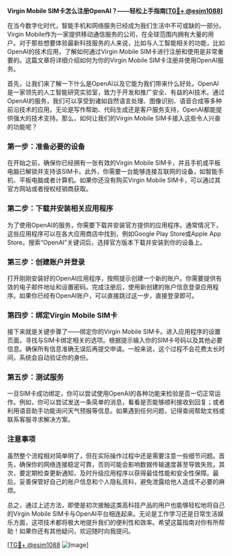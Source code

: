 **Virgin Mobile SIM卡怎么注册OpenAI？——轻松上手指南[[TG💪+ @esim1088](https://t.me/s/esim1088)]**

在当今数字化时代，智能手机和网络服务已经成为我们生活中不可或缺的一部分。Virgin Mobile作为一家提供移动通信服务的公司，在全球范围内拥有大量的用户。对于那些想要体验最新科技服务的人来说，比如与人工智能相关的功能，比如OpenAI的技术应用，了解如何通过Virgin Mobile SIM卡进行注册和使用是非常重要的。这篇文章将详细介绍如何为你的Virgin Mobile SIM卡注册并使用OpenAI服务。

首先，让我们来了解一下什么是OpenAI以及它能为我们带来什么好处。OpenAI是一家领先的人工智能研究实验室，致力于开发和推广安全、有益的AI技术。通过OpenAI的服务，我们可以享受到诸如自然语言处理、图像识别、语音合成等多种前沿技术的应用。无论是写作帮助、代码生成还是客户服务支持，OpenAI都能提供强大的技术支持。那么，如何让我们的Virgin Mobile SIM卡接入这些令人兴奋的功能呢？

### 第一步：准备必要的设备

在开始之前，确保你已经拥有一张有效的Virgin Mobile SIM卡，并且手机或平板电脑已解锁并支持该SIM卡。此外，你需要一台能够连接互联网的设备，如智能手机、平板电脑或者计算机。如果你还没有购买Virgin Mobile SIM卡，可以通过其官方网站或者授权经销商获取。

### 第二步：下载并安装相关应用程序

为了使用OpenAI的服务，你需要下载并安装官方提供的应用程序。通常情况下，这些应用程序可以在各大应用商店中找到，例如Google Play Store或Apple App Store。搜索“OpenAI”关键词后，选择官方版本下载并安装到你的设备上。

### 第三步：创建账户并登录

打开刚刚安装好的OpenAI应用程序，按照提示创建一个新的账户。你需要提供有效的电子邮件地址和设置密码。完成注册后，使用新创建的账户信息登录应用程序。如果你已经有OpenAI账户，可以直接跳过这一步，直接登录即可。

### 第四步：绑定Virgin Mobile SIM卡

接下来就是关键步骤了——绑定你的Virgin Mobile SIM卡。进入应用程序的设置页面，寻找与SIM卡绑定相关的选项。根据提示输入你的SIM卡号码以及其他必要信息。确保所有信息准确无误后再提交申请。一般来说，这个过程不会花费太长时间，系统会自动验证你的身份。

### 第五步：测试服务

一旦SIM卡成功绑定，你可以尝试使用OpenAI的各种功能来检验是否一切正常运作。例如，你可以尝试发送一条简单的消息，看看是否能够顺利接收到回复；或者利用语音助手功能询问天气预报等信息。如果遇到任何问题，记得查阅帮助文档或联系客服寻求解决方案。

### 注意事项

虽然整个流程相对简单明了，但在实际操作过程中还是需要注意一些细节问题。首先，确保你的网络连接稳定可靠，否则可能会影响数据传输速度甚至导致失败。其次，要定期检查更新通知，及时升级应用程序以获得最佳性能和安全性保障。最后，妥善保管好自己的账户信息和个人隐私资料，避免泄露给他人造成不必要的麻烦。

总之，通过上述方法，即使是初次接触这类高科技产品的用户也能够轻松地将自己的Virgin Mobile SIM卡与OpenAI平台相连起来。无论是工作学习还是日常生活娱乐方面，这项技术都将极大地提升我们的便利性和效率。希望这篇指南对你有所帮助！如果你还有其他疑问，欢迎随时向我提问。

[[TG💪+ @esim1088](https://t.me/s/esim1088) ![Image](https://i.postimg.cc/4NQfJmqS/Snipaste-2025-05-13-00-14-12.png)]